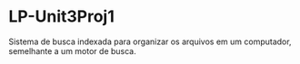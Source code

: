# LP-Unit3Proj1
Sistema de busca indexada para organizar os arquivos em um computador, semelhante a um motor de busca.
